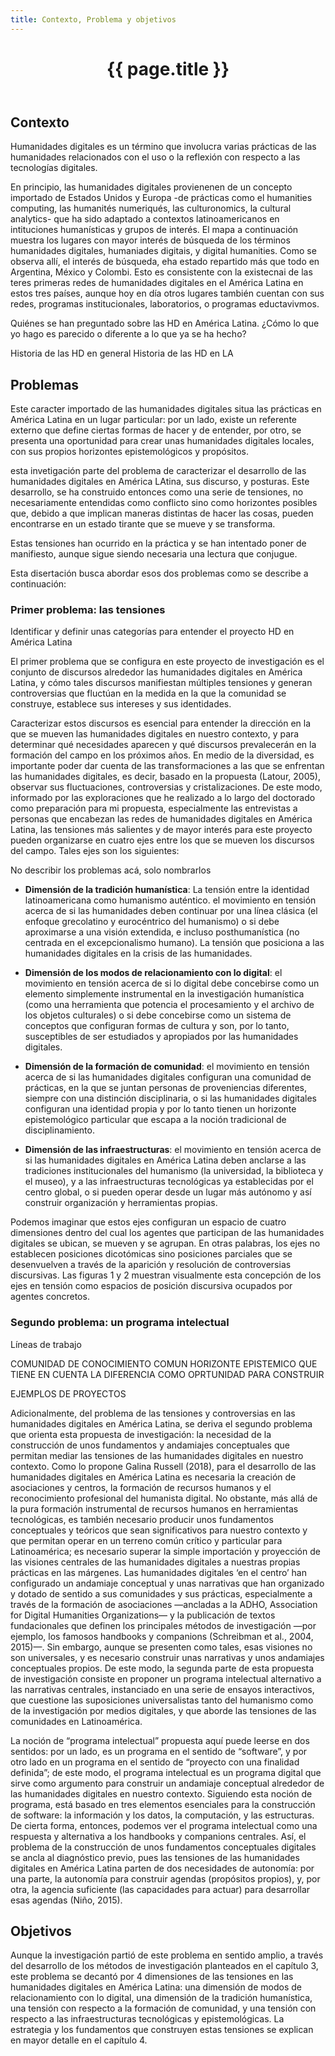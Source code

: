 ```yaml
---
title: Contexto, Problema y objetivos
---
```


<header class="chapter-headers">
  <h1>{{ page.title }}</h1>
</header>

## Contexto

Humanidades digitales es un término que involucra varias prácticas de las humanidades relacionados con el uso o la reflexión con respecto a las tecnologías digitales.

En principio, las humanidades digitales provienenen de un concepto importado de Estados Unidos y Europa -de prácticas como el humanities computing, las humanités numeriqués, las culturonomics, la cultural analytics- que ha sido adaptado a contextos latinoamericanos en intituciones humanísticas y grupos de interés. El mapa a continuación muestra los lugares con mayor interés de búsqueda de los términos humanidades digitales, humaniades digitais, y digital humanities. Como se observa allí, el interés de búsqueda, eha estado repartido más que todo en Argentina, México y Colombi. Esto es consistente con la existecnai de las teres primeras redes de humanidades digitales en el América Latina en estos tres países, aunque hoy en día otros lugares también cuentan con sus redes, programas institucionales, laboratorios, o programas eductavivmos.

<sketch
  height="440px"
  src="./assets/sketches/contexto/trendsDH"
  caption='Los países con más interés de búsqueda de los términos "humanidades digitales", "humanidades digitais", "digital humanities" y "humanités numériques" entre 28/09/18 y 28/09/23 de acuerdo con <a href="https://trends.google.es/trends/explore?date=today%205-y&q=humanidades%20digitales,humanidades%20digitais,digital%20humanities,humanit%C3%A9s%20num%C3%A9riques&hl=es" target="_blank">Google trends</a>.'
/>

Quiénes se han preguntado sobre las HD en América Latina. ¿Cómo lo que yo hago es parecido o diferente a lo que ya se ha hecho?

Historia de las HD en general
Historia de las HD en LA

## Problemas

Este caracter importado de las humanidades digitales situa las prácticas en América Latina en un lugar particular: por un lado, existe un referente externo que define ciertas formas de hacer y de entender, por otro, se presenta una oportunidad para crear unas humanidades digitales locales, con sus propios horizontes epistemológicos y propósitos.

esta invetigación parte del problema de caracterizar el desarrollo de las humanidades digitales en América LAtina, sus discurso, y posturas. Este desarrollo, se ha construido entonces como una serie de tensiones, no necesariamente entendidas como conflicto sino como horizontes posibles que, debido a que implican maneras distintas de hacer las cosas, pueden encontrarse en un estado tirante que se mueve y se transforma.

Estas tensiones han ocurrido en la práctica y se han intentado poner de manifiesto, aunque sigue siendo necesaria una lectura que conjugue.

Esta disertación busca abordar esos dos problemas como se describe a continuación:

### Primer problema: las tensiones

Identificar y definir unas categorías para entender el proyecto HD en América Latina

El primer problema que se configura en este proyecto de investigación es el conjunto de discursos alrededor las humanidades digitales en América Latina, y cómo tales discursos manifiestan múltiples tensiones y generan controversias que fluctúan en la medida en la que la comunidad se construye, establece sus intereses y sus identidades.

Caracterizar estos discursos es esencial para entender la dirección en la que se mueven las humanidades digitales en nuestro contexto, y para determinar qué necesidades aparecen y qué discursos prevalecerán en la formación del campo en los próximos años. En medio de la diversidad, es importante poder dar cuenta de las transformaciones a las que se enfrentan las humanidades digitales, es decir, basado en la propuesta (Latour, 2005), observar sus fluctuaciones, controversias y cristalizaciones. De este modo, informado por las exploraciones que he realizado a lo largo del doctorado como preparación para mi propuesta, especialmente las entrevistas a personas que encabezan las redes de humanidades digitales en América Latina, las tensiones más salientes y de mayor interés para este proyecto pueden organizarse en cuatro ejes entre los que se mueven los discursos del campo. Tales ejes son los siguientes:

No describir los problemas acá, solo nombrarlos

- **Dimensión de la tradición humanística**:  La tensión entre la identidad latinoamericana como humanismo auténtico. el movimiento en tensión acerca de si las humanidades deben continuar por una línea clásica (el enfoque grecolatino y eurocéntrico del humanismo) o si debe aproximarse a una visión extendida, e incluso posthumanística (no centrada en el excepcionalismo humano). La tensión que posiciona a las humanidades digitales en la crisis de las humanidades.

- **Dimensión de los modos de relacionamiento con lo digital**: el movimiento en tensión acerca de si lo digital debe concebirse como un elemento simplemente instrumental en la investigación humanística (como una herramienta que potencia el procesamiento y el archivo de los objetos culturales) o si debe concebirse como un sistema de conceptos que configuran formas de cultura y son, por lo tanto, susceptibles de ser estudiados y apropiados por las humanidades digitales.

- **Dimensión de la formación de comunidad**: el movimiento en tensión acerca de si las humanidades digitales configuran una comunidad de prácticas, en la que se juntan personas de proveniencias diferentes, siempre con una distinción disciplinaria, o si las humanidades digitales configuran una identidad propia y por lo tanto tienen un horizonte epistemológico particular que escapa a la noción tradicional de disciplinamiento.

- **Dimensión de las infraestructuras**: el movimiento en tensión acerca de si las humanidades digitales en América Latina deben anclarse a las tradiciones institucionales del humanismo (la universidad, la biblioteca y el museo), y a las infraestructuras tecnológicas ya establecidas por el centro global, o si pueden operar desde un lugar más autónomo y así construir organización y herramientas propias.

Podemos imaginar que estos ejes configuran un espacio de cuatro dimensiones dentro del cual los agentes que participan de las humanidades digitales se ubican, se mueven y se agrupan. En otras palabras, los ejes no establecen posiciones dicotómicas sino posiciones parciales que se desenvuelven a través de la aparición y resolución de controversias discursivas. Las figuras 1 y 2 muestran visualmente esta concepción de los ejes en tensión como espacios de posición discursiva ocupados por agentes concretos.

### Segundo problema: un programa intelectual

Líneas de trabajo

COMUNIDAD DE CONOCIMIENTO COMUN HORIZONTE EPISTEMICO QUE TIENE EN CUENTA LA DIFERENCIA COMO OPRTUNIDAD PARA CONSTRUIR

EJEMPLOS DE PROYECTOS

Adicionalmente, del problema de las tensiones y controversias en las humanidades digitales en América Latina, se deriva el segundo problema que orienta esta propuesta de investigación: la necesidad de la construcción de unos fundamentos y andamiajes conceptuales que permitan mediar las tensiones de las humanidades digitales en nuestro contexto. Como lo propone Galina Russell (2018), para el desarrollo de las humanidades digitales en América Latina es necesaria la creación de asociaciones y centros, la formación de recursos humanos y el reconocimiento profesional del humanista digital. No obstante, más allá de la pura formación instrumental de recursos humanos en herramientas tecnológicas, es también necesario producir unos fundamentos conceptuales y teóricos que sean significativos para nuestro contexto y que permitan operar en un terreno común crítico y particular para Latinoamérica; es necesario superar la simple importación y proyección de las visiones centrales de las humanidades digitales a nuestras propias prácticas en las márgenes. Las humanidades digitales ‘en el centro’ han configurado un andamiaje conceptual y unas narrativas que han organizado y dotado de sentido a sus comunidades y sus prácticas, especialmente a través de la formación de asociaciones —ancladas a la ADHO, Association for Digital Humanities Organizations— y la publicación de textos fundacionales que definen los principales métodos de investigación —por ejemplo, los famosos handbooks y companions (Schreibman et al., 2004, 2015)—. Sin embargo, aunque se presenten como tales, esas visiones no son universales, y es necesario construir unas narrativas y unos andamiajes conceptuales propios. De este modo, la segunda parte de esta propuesta de investigación consiste en proponer un programa intelectual alternativo a las narrativas centrales, instanciado en una serie de ensayos interactivos, que cuestione las suposiciones universalistas tanto del humanismo como de la investigación por medios digitales, y que aborde las tensiones de las comunidades en Latinoamérica.

La noción de “programa intelectual” propuesta aquí puede leerse en dos sentidos: por un lado, es un programa en el sentido de “software”, y por otro lado en un programa en el sentido de “proyecto con una finalidad definida”; de este modo, el programa intelectual es un programa digital que sirve como argumento para construir un andamiaje conceptual alrededor de las humanidades digitales en nuestro contexto. Siguiendo esta noción de programa, está basado en tres elementos esenciales para la construcción de software: la información y los datos, la computación, y las estructuras. De cierta forma, entonces, podemos ver el programa intelectual como una respuesta y alternativa a los handbooks y companions centrales. Así, el problema de la construcción de unos fundamentos conceptuales digitales se ancla al diagnóstico previo, pues las tensiones de las humanidades digitales en América Latina parten de dos necesidades de autonomía: por una parte, la autonomía para construir agendas (propósitos propios), y, por otra, la agencia suficiente (las capacidades para actuar) para desarrollar esas agendas (Niño, 2015).

## Objetivos

Aunque la investigación partió de este problema en sentido amplio, a través del desarrollo de los métodos de investigación planteados en el capítulo 3, este problema se decantó por 4 dimensiones de las tensiones en las humanidades digitales en América Latina: una dimensión de modos de relacionamiento con lo digital, una dimensión de la tradición humanística, una tensión con respecto a la formación de comunidad, y una tensión con respecto a las infraestructuras tecnológicas y epistemológicas. La estrategia y los fundamentos que construyen estas tensiones se explican en mayor detalle en el capítulo 4.